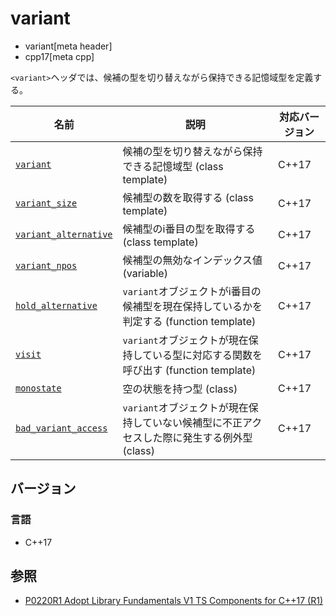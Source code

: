 # variant
* variant[meta header]
* cpp17[meta cpp]

`<variant>`ヘッダでは、候補の型を切り替えながら保持できる記憶域型を定義する。

| 名前 | 説明 | 対応バージョン |
|------|------|----------------|
| [`variant`](variant/variant.md.nolink) | 候補の型を切り替えながら保持できる記憶域型 (class template) | C++17 |
| [`variant_size`](variant/variant_size.md.nolink) | 候補型の数を取得する (class template) | C++17 |
| [`variant_alternative`](variant/variant_alternative.md.nolink) | 候補型のi番目の型を取得する (class template) | C++17 |
| [`variant_npos`](variant/variant_npos.md.nolink) | 候補型の無効なインデックス値 (variable) | C++17 |
| [`hold_alternative`](variant/hold_alternative.md.nolink) | `variant`オブジェクトがi番目の候補型を現在保持しているかを判定する (function template) | C++17 |
| [`visit`](variant/visit.md.nolink) | `variant`オブジェクトが現在保持している型に対応する関数を呼び出す (function template) | C++17 |
| [`monostate`](variant/monostate.md.nolink) | 空の状態を持つ型 (class) | C++17 |
| [`bad_variant_access`](variant/bad_variant_access.md.nolink) | `variant`オブジェクトが現在保持していない候補型に不正アクセスした際に発生する例外型 (class) | C++17 |

## バージョン
### 言語
- C++17


## 参照
- [P0220R1 Adopt Library Fundamentals V1 TS Components for C++17 (R1)](http://www.open-std.org/jtc1/sc22/wg21/docs/papers/2016/p0220r1.html)
